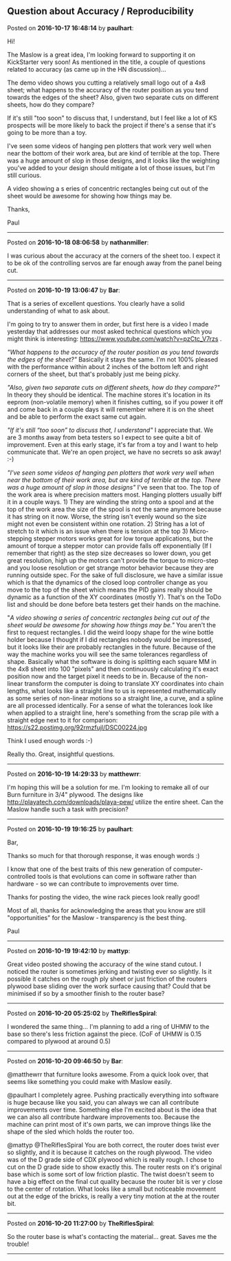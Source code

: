 ## Question about Accuracy / Reproducibility
Posted on **2016-10-17 16:48:14** by **paulhart**:

Hi!



The Maslow is a great idea, I'm looking forward to supporting it on KickStarter very soon! As mentioned in the title, a couple of questions related to accuracy (as came up in the HN discussion)...



The demo video shows you cutting a relatively small logo out of a 4x8 sheet; what happens to the accuracy of the router position as you tend towards the edges of the sheet? Also, given two separate cuts on different sheets, how do they compare?



If it's still "too soon" to discuss that, I understand, but I feel like a lot of KS prospects will be more likely to back the project if there's a sense that it's going to be more than a toy.



I've seen some videos of hanging pen plotters that work very well when near the bottom of their work area, but are kind of terrible at the top. There was a huge amount of slop in those designs, and it looks like the weighting you've added to your design should mitigate a lot of those issues, but I'm still curious.



A video showing a s eries of concentric rectangles being cut out of the sheet would be awesome for showing how things may be.



Thanks,



Paul

---

Posted on **2016-10-18 08:06:58** by **nathanmiller**:

I was curious about the accuracy at the corners of the sheet too. I expect it to be ok of the controlling servos are far enough away from the panel being cut.

---

Posted on **2016-10-19 13:06:47** by **Bar**:

That is a series of excellent questions. You clearly have a solid understanding of what to ask about. 



I'm going to try to answer them in order, but first here is a video I made yesterday that addresses our most asked technical questions which you might think is interesting: https://www.youtube.com/watch?v=pzCtc_V7rzs . 



*"What happens to the accuracy of the router position as you tend towards the edges of the sheet?"* Basically it stays the same. I'm not 100% pleased with the performance within about 2 inches of the bottom left and right corners of the sheet, but that's probably just me being picky. 



*"Also, given two separate cuts on different sheets, how do they compare?"* In theory they should be identical. The machine stores it's location in its eeprom (non-volatile memory) when it finishes cutting, so if you power it off and come back in a couple days it will remember where it is on the sheet and be able to perform the exact same cut again.



*"If it's still “too soon” to discuss that, I understand"* I appreciate that. We are 3 months away from beta testers so I  expect to see quite a bit of improvement. Even at this early stage, it's far from a toy and I want to help communicate that. We're an open project, we have no secrets so ask away! :-)



*"I've seen some videos of hanging pen plotters that work very well when near the bottom of their work area, but are kind of terrible at the top. There was a huge amount of slop in those designs"*  I've seen that too. The top of the work area is where precision matters most. Hanging plotters usually biff it in a couple ways. 1) They are winding the string onto a spool and at the top of the work area the size of the spool is not the same anymore because it has string on it now. Worse, the string isn't evenly wound so the size might not even be consistent within one rotation. 2) String has a lot of stretch to it which is an issue when there is tension at the top 3) Micro-stepping stepper motors works great for low torque applications, but the amount of torque a stepper motor can provide falls off exponentially (If I remember that right) as the step size decreases so lower down, you get great resolution, high up the motors can't provide the torque to micro-step and you loose resolution or get strange motor behavior because they are running outside spec. For the sake of full disclosure, we have a similar issue which is that the dynamics of the closed loop controller change as you move to the top of the sheet which means the PID gains really should be dynamic as a function of the XY coordinates (mostly Y). That's on the ToDo list and should be done before beta testers get their hands on the machine.



"*A video showing a series of concentric rectangles being cut out of the sheet would be awesome for showing how things may be."* You aren't the first to request rectangles. I did the weird loopy shape for the wine bottle holder because I thought if I did rectangles nobody would be impressed, but it looks like their are probably rectangles in the future. Because of the way the machine works you will see the same tolerances regardless of shape. Basically what the software is doing is splitting each square MM in the 4x8 sheet into 100 "pixels" and then continuously calculating it's exact position now and the target pixel it needs to be in. Because of the non-linear transform the computer is doing to translate XY coordinates into chain lengths, what looks like a straight line to us is represented mathematically as some series of non-linear motions so a straight line, a curve, and a spline are all processed identically. For a sense of what the tolerances look like when applied to a straight line, here's something from the scrap pile with a straight edge next to it for comparison: https://s22.postimg.org/92rmzfujl/DSC00224.jpg



Think I used enough words :-)



Really tho. Great, insightful questions.

---

Posted on **2016-10-19 14:29:33** by **matthewrr**:

I'm hoping this will be a solution for me. I'm looking to remake all of our Burn furniture in 3/4" plywood. The designs like http://playatech.com/downloads/playa-pew/ utilize the entire sheet. Can the Maslow handle such a task with precision?

---

Posted on **2016-10-19 19:16:25** by **paulhart**:

Bar,



Thanks so much for that thorough response, it was enough words :)



I know that one of the best traits of this new generation of computer-controlled tools is that evolutions can come in software rather than hardware - so we can contribute to improvements over time.



Thanks for posting the video, the wine rack pieces look really good!



Most of all, thanks for acknowledging the areas that you know are still "opportunities" for the Maslow - transparency is the best thing.



Paul

---

Posted on **2016-10-19 19:42:10** by **mattyp**:

Great video posted showing the accuracy of the wine stand cutout. I noticed the router is sometimes jerking and twisting ever so slightly. Is it possible it catches on the rough ply sheet or just friction of the routers plywood base sliding over the work surface causing that? Could that be minimised if so by a smoother finish to the router base?

---

Posted on **2016-10-20 05:25:02** by **TheRiflesSpiral**:

I wondered the same thing... I'm planning to add a ring of UHMW to the base so there's less friction against the piece. (CoF of UHMW is 0.15 compared to plywood at around 0.5)

---

Posted on **2016-10-20 09:46:50** by **Bar**:

@matthewrr that furniture looks awesome. From a quick look over, that seems like something you could make with Maslow easily.



@paulhart I completely agree. Pushing practically everything into software is huge because like you said, you can always we can all contribute improvements over time. Something else I'm excited about is the idea that we can also all contribute hardware improvements too. Because the machine can print most of it's own parts, we can improve things like the shape of the sled which holds the router too.



@mattyp @TheRiflesSpiral You are both correct, the router does twist ever so slightly, and it is because it catches on the rough plywood. The video was of the D grade side of CDX plywood which is really rough. I chose to cut on the D grade side to show exactly this. The router rests on it's original base which is some sort of low friction plastic. The twist doesn't seem to have a big effect on the final cut quality because the router bit is ver y close to the center of rotation. What looks like a small but noticeable movement out at the edge of the bricks, is really a very tiny motion at the at the router bit.

---

Posted on **2016-10-20 11:27:00** by **TheRiflesSpiral**:

So the router base is what's contacting the material... great. Saves me the trouble!

---

